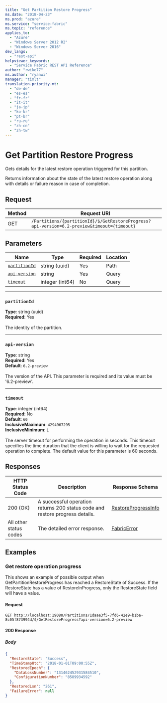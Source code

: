 ```yaml
---
title: "Get Partition Restore Progress"
ms.date: "2018-04-23"
ms.prod: "azure"
ms.service: "service-fabric"
ms.topic: "reference"
applies_to: 
  - "Azure"
  - "Windows Server 2012 R2"
  - "Windows Server 2016"
dev_langs: 
  - "rest-api"
helpviewer_keywords: 
  - "Service Fabric REST API Reference"
author: "rwike77"
ms.author: "ryanwi"
manager: "timlt"
translation.priority.mt: 
  - "de-de"
  - "es-es"
  - "fr-fr"
  - "it-it"
  - "ja-jp"
  - "ko-kr"
  - "pt-br"
  - "ru-ru"
  - "zh-cn"
  - "zh-tw"
---
```

# Get Partition Restore Progress
Gets details for the latest restore operation triggered for this partition.

Returns information about the state of the latest restore operation along with details or failure reason in case of completion.


## Request

| Method | Request URI |
| ------ | ----------- |
| GET | `/Partitions/{partitionId}/$/GetRestoreProgress?api-version=6.2-preview&timeout={timeout}` |


## Parameters

| Name | Type | Required | Location |
| --- | --- | --- | --- |
| [`partitionId`](#partitionid) | string (uuid) | Yes | Path |
| [`api-version`](#api-version) | string | Yes | Query |
| [`timeout`](#timeout) | integer (int64) | No | Query |

____
### `partitionId`
__Type__: string (uuid) <br/>
__Required__: Yes<br/>
<br/>
The identity of the partition.

____
### `api-version`
__Type__: string <br/>
__Required__: Yes<br/>
__Default__: `6.2-preview` <br/>
<br/>
The version of the API. This parameter is required and its value must be '6.2-preview'.


____
### `timeout`
__Type__: integer (int64) <br/>
__Required__: No<br/>
__Default__: `60` <br/>
__InclusiveMaximum__: `4294967295` <br/>
__InclusiveMinimum__: `1` <br/>
<br/>
The server timeout for performing the operation in seconds. This timeout specifies the time duration that the client is willing to wait for the requested operation to complete. The default value for this parameter is 60 seconds.

## Responses

| HTTP Status Code | Description | Response Schema |
| --- | --- | --- |
| 200 (OK) | A successful operation returns 200 status code and restore progress details.<br/> | [RestoreProgressInfo](sfclient-model-restoreprogressinfo.md) |
| All other status codes | The detailed error response.<br/> | [FabricError](sfclient-model-fabricerror.md) |

## Examples

### Get restore operation progress

This shows an example of possible output when GetPartitionRestoreProgress has reached a RestoreState of Success.  If the RestoreState has a value of RestoreInProgress, only the RestoreState field will have a value.

#### Request
```
GET http://localhost:19080/Partitions/1daae3f5-7fd6-42e9-b1ba-8c05f873994d/$/GetRestoreProgress?api-version=6.2-preview
```

#### 200 Response
##### Body
```json
{
  "RestoreState": "Success",
  "TimeStampUtc": "2018-01-01T09:00:55Z",
  "RestoredEpoch": {
    "DataLossNumber": "131462452931584510",
    "ConfigurationNumber": "8589934592"
  },
  "RestoredLsn": "261",
  "FailureError": null
}
```

